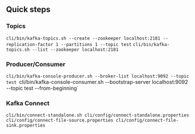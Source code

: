 ## Quick steps
### Topics

`cli/bin/kafka-topics.sh --create --zookeeper localhost:2181 --replication-factor 1 --partitions 1 --topic test`
`cli/bin/kafka-topics.sh --list --zookeeper localhost:2181`

### Producer/Consumer

`cli/bin/kafka-console-producer.sh --broker-list localhost:9092 --topic test
`cli/bin/kafka-console-consumer.sh --bootstrap-server localhost:9092 --topic test --from-beginning`

### Kafka Connect

`cli/bin/connect-standalone.sh cli/config/connect-standalone.properties cli/config/connect-file-source.properties cli/config/connect-file-sink.properties`
